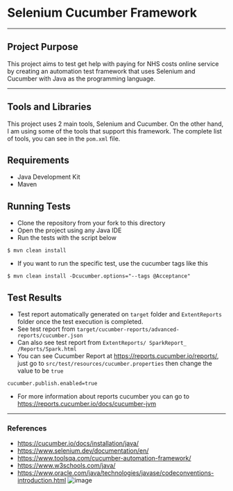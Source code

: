 # Selenium Cucumber Framework

---

## Project Purpose
This project aims to test get help with paying for NHS costs online service by creating an automation test framework that uses Selenium and Cucumber with Java as the programming language.

---

## Tools and Libraries
This project uses 2 main tools, Selenium and Cucumber.
On the other hand, I am using some of the tools that support this framework.
The complete list of tools, you can see in the `pom.xml` file.

## Requirements
* Java Development Kit
* Maven

## Running Tests
* Clone the repository from your fork to this directory
* Open the project using any Java IDE
* Run the tests with the script below
```shell
$ mvn clean install
```
* If you want to run the specific test, use the cucumber tags like this
```shell
$ mvn clean install -Dcucumber.options="--tags @Acceptance"
```

## Test Results
* Test report automatically generated on `target` folder and `ExtentReports` folder once the test execution is completed.
* See test report from `target/cucumber-reports/advanced-reports/cucumber.json`
* Can also see test report from ` ExtentReports/ SparkReport_ /Reports/Spark.html `
* You can see Cucumber Report at https://reports.cucumber.io/reports/, just go to `src/test/resources/cucumber.properties` then change the value to be `true`
```properties
cucumber.publish.enabled=true
```
* For more information about reports cucumber you can go to https://reports.cucumber.io/docs/cucumber-jvm

---

### References
* https://cucumber.io/docs/installation/java/
* https://www.selenium.dev/documentation/en/
* https://www.toolsqa.com/cucumber-automation-framework/
* https://www.w3schools.com/java/
* https://www.oracle.com/java/technologies/javase/codeconventions-introduction.html
![image](https://user-images.githubusercontent.com/115479503/210460838-f44f9c8b-57d6-4bba-b153-c61402e2d413.png)
